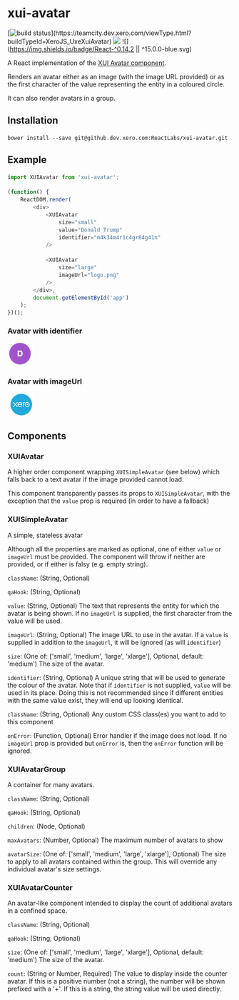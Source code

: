 xui-avatar
===========

[![build status](https://teamcity.dev.xero.com/app/rest/builds/buildType:(id:XeroJS_UxeXuiAvatar)/statusIcon)](https://teamcity.dev.xero.com/viewType.html?buildTypeId=XeroJS_UxeXuiAvatar)
![](https://img.shields.io/badge/XUI-%5E10.0.0-blue.svg)
![](https://img.shields.io/badge/React-^0.14.2 || ^15.0.0-blue.svg)

A React implementation of the [XUI Avatar component](https://github.dev.xero.com/pages/UXE/xui/section-avatars.html).

Renders an avatar either as an image (with the image URL provided) or as the first character of the value representing the entity in a coloured circle.

It can also render avatars in a group.

## Installation

```
bower install --save git@github.dev.xero.com:ReactLabs/xui-avatar.git
```

## Example

```js
import XUIAvatar from 'xui-avatar';

(function() {
	ReactDOM.render(
		<div>
            <XUIAvatar
                size="small"
                value="Donald Trump"
                identifier="m4k34m4r1c4gr84g41n"
            />

            <XUIAvatar
                size="large"
                imageUrl="logo.png"
            />
		</div>,
		document.getElementById('app')
	);
})();
```

### Avatar with identifier

![](example/avatar_identifier.PNG)

### Avatar with imageUrl

![](example/avatar_imageUrl.PNG)

## Components

### XUIAvatar

A higher order component wrapping `XUISimpleAvatar` (see below) which falls back to a text avatar if the image provided cannot load.

This component transparently passes its props to `XUISimpleAvatar`, with the exception that the `value` prop is required (in order to have a fallback)

### XUISimpleAvatar

A simple, stateless avatar

Although all the properties are marked as optional, one of either `value` or `imageUrl` must be provided. The component will throw if neither are provided, or if either is falsy (e.g. empty string).

`className`: (String, Optional)

`qaHook`: (String, Optional)

`value`: (String, Optional) The text that represents the entity for which the avatar is being shown. If no `imageUrl` is supplied, the first character from the value will be used.

`imageUrl`: (String, Optional) The image URL to use in the avatar. If a `value` is supplied in addition to the `imageUrl`, it will be ignored (as will `identifier`)

`size`: (One of: ['small', 'medium', 'large', 'xlarge'], Optional, default: 'medium') The size of the avatar.

`identifier`: (String, Optional) A unique string that will be used to generate the colour of the avatar. Note that if `identifier` is not supplied, `value` will be used in its place. Doing this is not recommended since if different entities with the same value exist, they will end up looking identical.

`className`: (String, Optional) Any custom CSS class(es) you want to add to this component

`onError`: (Function, Optional) Error handler if the image does not load. If no `imageUrl` prop is provided but `onError` is, then the `onError` function will be ignored.

### XUIAvatarGroup

A container for many avatars.

`className`: (String, Optional)

`qaHook`: (String, Optional)

`children`: (Node, Optional)

`maxAvatars`: (Number, Optional) The maximum number of avatars to show

`avatarSize`: (One of: ['small', 'medium', 'large', 'xlarge'], Optional) The size to apply to all avatars contained within the group. This will override any individual avatar's size settings.

### XUIAvatarCounter

An avatar-like component intended to display the count of additional avatars in a confined space.

`className`: (String, Optional)

`qaHook`: (String, Optional)

`size`: (One of: ['small', 'medium', 'large', 'xlarge'], Optional, default: 'medium') The size of the avatar.

`count`: (String or Number, Required) The value to display inside the counter avatar. If this is a positive number (not a string), the number will be shown prefixed with a '+'. If this is a string, the string value will be used directly.
